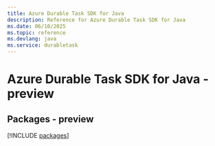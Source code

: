 ```yaml
---
title: Azure Durable Task SDK for Java
description: Reference for Azure Durable Task SDK for Java
ms.date: 06/10/2025
ms.topic: reference
ms.devlang: java
ms.service: durabletask
---
```

# Azure Durable Task SDK for Java - preview
## Packages - preview
[!INCLUDE [packages](durable-task-index.md)]